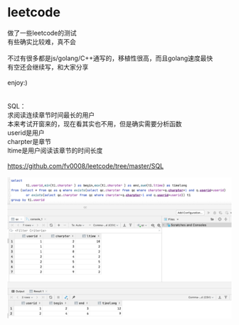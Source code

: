 # leetcode
做了一些leetcode的测试</br>
有些确实比较难，真不会</br>
</br>
不过有很多都是js/golang/C++通写的，移植性很高，而且golang速度最快</br>
有空还会继续写，和大家分享</br>
</br>
enjoy:)</br>
</br>
</br>
SQL：</br>
求阅读连续章节时间最长的用户</br>
本来考试开窗来的，现在看其实也不用，但是确实需要分析函数</br>
userid是用户</br>
charpter是章节</br>
ltime是用户阅读该章节的时间长度</br>
</br>
https://github.com/fv0008/leetcode/tree/master/SQL</br>
</br>
![](https://github.com/fv0008/leetcode/blob/master/SQL/demo.jpeg?raw=true)

